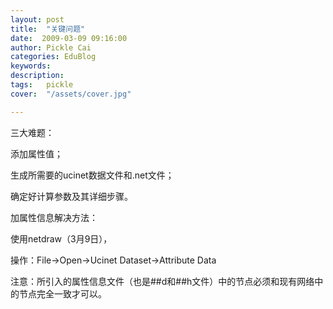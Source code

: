 ```yaml
---
layout: post  
title:  "关键问题"
date:  2009-03-09 09:16:00
author: Pickle Cai  
categories: EduBlog  
keywords: 
description:   
tags:	pickle   
cover:  "/assets/cover.jpg"  

---
```


三大难题：







添加属性值； 

生成所需要的ucinet数据文件和.net文件； 

确定好计算参数及其详细步骤。





加属性信息解决方法：





使用netdraw（3月9日），





操作：File→Open→Ucinet Dataset→Attribute Data



注意：所引入的属性信息文件（也是##d和##h文件）中的节点必须和现有网络中的节点完全一致才可以。



		    
